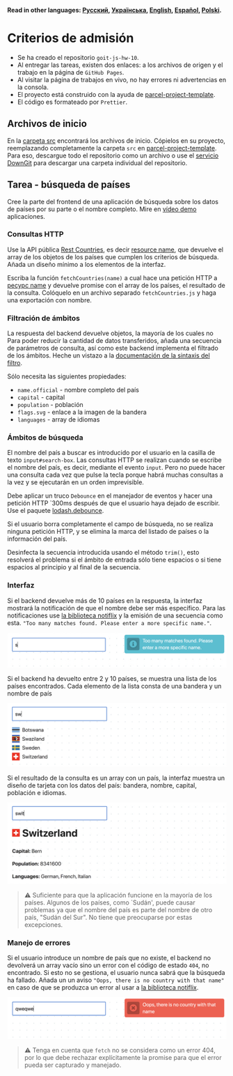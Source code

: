 **Read in other languages: [Русский](README.md), [Українська](README.ua.md),
[English](README.en.md), [Español](README.es.md), [Polski](README.pl.md).**

# Criterios de admisión

- Se ha creado el repositorio `goit-js-hw-10`.
- Al entregar las tareas, existen dos enlaces: a los archivos de origen y el trabajo 
  en la página de `GitHub Pages`.
- Al visitar la página de trabajos en vivo, no hay errores ni advertencias en la consola.
- El proyecto está construido con la ayuda de
  [parcel-project-template](https://github.com/goitacademy/parcel-project-template).
- El código es formateado por `Prettier`.

## Archivos de inicio

En la [carpeta src](./src)  encontrará los archivos de inicio. Cópielos en su proyecto,
reemplazando completamente la carpeta `src` en
[parcel-project-template](https://github.com/goitacademy/parcel-project-template).
Para eso, descargue todo el repositorio como un archivo o use el
[servicio DownGit](https://downgit.github.io/) para descargar una carpeta individual del
repositorio.

## Tarea - búsqueda de países

Cree la parte del frontend de una aplicación de búsqueda sobre los datos de países por su parte o el
nombre completo. Mire en
[vídeo demo](https://user-images.githubusercontent.com/17479434/131147741-7700e8c5-8744-4eea-8a8e-1c3d4635248a.mp4)
aplicaciones.

### Consultas HTTP

Use la API pública [Rest Countries](https://restcountries.com/), es decir
[resource name](https://restcountries.com/#api-endpoints-v3-name), que devuelve
el array de los objetos de los países que cumplen los criterios de búsqueda. Añada un diseño
mínimo a los elementos de la interfaz.

Escriba la función `fetchCountries(name)` a cual hace una petición HTTP a
[ресурс name](https://restcountries.com/#api-endpoints-v3-name) y devuelve
promise con el array de los países, el resultado de la consulta. Colóquelo en un archivo separado
`fetchCountries.js` y haga una exportación con nombre.

### Filtración de ámbitos

La respuesta del backend devuelve objetos, la mayoría de los cuales no
 Para poder reducir la cantidad de datos transferidos, añada una secuencia de parámetros
de consulta, así como este backend implementa el filtrado de los ámbitos. Heche un vistazo a la
[documentación de la sintaxis del filtro](https://restcountries.com/#filter-response).

Sólo necesita las siguientes propiedades:

- `name.official` - nombre completo del país
- `capital` - capital
- `population` - población
- `flags.svg` - enlace a la imagen de la bandera
- `languages` - array de idiomas

### Ámbitos de búsqueda

El nombre del país a buscar es introducido por el usuario en la casilla de texto
`input#search-box`. Las consultas HTTP se realizan cuando se escribe el nombre del país, es decir, 
mediante el evento `input`. Pero no puede hacer una consulta cada vez que pulse la tecla
porque habrá muchas consultas a la vez y se ejecutarán en un orden 
imprevisible.

Debe aplicar un truco `Debounce` en el manejador de eventos y hacer
una petición HTTP `300ms después de que el usuario haya dejado de escribir.
Use el paquete
[lodash.debounce](https://www.npmjs.com/package/lodash.debounce).

Si el usuario borra completamente el campo de búsqueda, no se realiza ninguna petición HTTP,
y se elimina la marca del listado de países o la información del país.

Desinfecta la secuencia introducida usando el método `trim()`, esto resolverá el problema si el
ámbito de entrada sólo tiene espacios o si tiene espacios al principio y al final de la secuencia.

### Interfaz

Si el backend devuelve más de 10 países en la respuesta, la interfaz mostrará la
notificación de que el nombre debe ser más específico. Para las notificaciones
use [la biblioteca notiflix](https://github.com/notiflix/Notiflix#readme) y
la emisión de una secuencia como esta.
`"Too many matches found. Please enter a more specific name."`.

![Too many matches alert](./preview/too-many-matches.png)

Si el backend ha devuelto entre 2 y 10 países, se muestra una lista de 
los países encontrados. Cada elemento de la lista consta de una bandera y un nombre de país

![Country list UI](./preview/country-list.png)

Si el resultado de la consulta es un array con un país, la interfaz muestra un
diseño de tarjeta con los datos del país: bandera, nombre, capital, población e 
idiomas.

![Country info UI](./preview/country-info.png)

> ⚠️ Suficiente para que la aplicación funcione en la mayoría de los países. Algunos
> de los países, como `Sudán', puede causar problemas ya que el nombre del país
> es parte del nombre de otro país, "Sudán del Sur". No tiene que preocuparse por
> estas excepciones.

### Manejo de errores

Si el usuario introduce un nombre de país que no existe, el backend no devolverá un array vacío 
sino un error con el código de estado `404`, no encontrado.  Si esto no se gestiona, el 
usuario nunca sabrá que la búsqueda ha fallado. Añada un
un aviso `"Oops, there is no country with that name"` en caso de que se produzca un error 
al usar a [la biblioteca notiflix](https://github.com/notiflix/Notiflix#readme).

![Error alert](./preview/error-alert.png)

> ⚠️ Tenga en cuenta que `fetch` no se considera como un error 404, por lo que debe
> rechazar explícitamente la promise para que el error pueda ser capturado y manejado.
